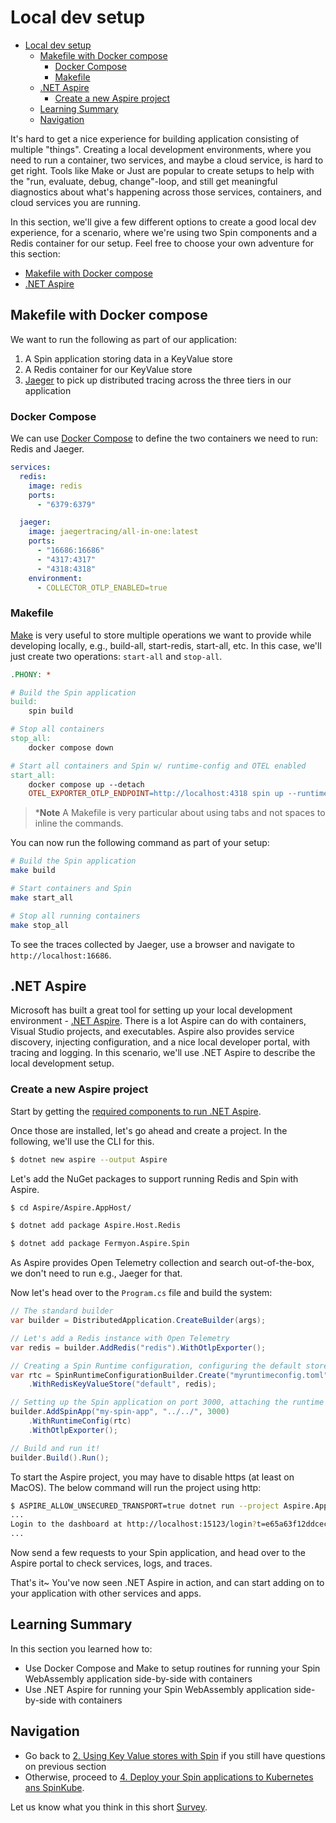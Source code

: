 # Local dev setup

- [Local dev setup](#local-dev-setup)
  - [Makefile with Docker compose](#make-file-with-docker-compose)
    - [Docker Compose](#docker-compose)
    - [Makefile](#makefile)
  - [.NET Aspire](#net-aspire)
    - [Create a new Aspire project](#create-a-new-aspire-project)
  - [Learning Summary](#learning-summary)
  - [Navigation](#navigation)

It's hard to get a nice experience for building application consisting of multiple "things". Creating a local development environments, where you need to run a container, two services, and maybe a cloud service, is hard to get right. Tools like Make or Just are popular to create setups to help with the "run, evaluate, debug, change"-loop, and still get meaningful diagnostics about what's happening across those services, containers, and cloud services you are running.

In this section, we'll give a few different options to create a good local dev experience, for a scenario, where we're using two Spin components and a Redis container for our setup. Feel free to choose your own adventure for this section:

- [Makefile with Docker compose](#make-file-with-docker-compose)
- [.NET Aspire](#net-aspire)

## Makefile with Docker compose

We want to run the following as part of our application:
1. A Spin application storing data in a KeyValue store
2. A Redis container for our KeyValue store
3. [Jaeger](https://www.jaegertracing.io) to pick up distributed tracing across the three tiers in our application

### Docker Compose

We can use [Docker Compose](https://docs.docker.com/compose/) to define the two containers we need to run: Redis and Jaeger.

```yaml
services:
  redis:
    image: redis
    ports:
      - "6379:6379"

  jaeger:
    image: jaegertracing/all-in-one:latest
    ports:
      - "16686:16686"
      - "4317:4317"
      - "4318:4318"
    environment:
      - COLLECTOR_OTLP_ENABLED=true
```

### Makefile

[Make](https://www.gnu.org/software/make/) is very useful to store multiple operations we want to provide while developing locally, e.g., build-all, start-redis, start-all, etc. In this case, we'll just create two operations: `start-all` and `stop-all`.

```makefile
.PHONY: *

# Build the Spin application
build:
	spin build

# Stop all containers
stop_all:
	docker compose down

# Start all containers and Spin w/ runtime-config and OTEL enabled
start_all:
	docker compose up --detach
	OTEL_EXPORTER_OTLP_ENDPOINT=http://localhost:4318 spin up --runtime-config-file runtime-config.toml
```

> ***Note**
>  A Makefile is very particular about using tabs and not spaces to inline the commands.

You can now run the following command as part of your setup:

```bash
# Build the Spin application
make build

# Start containers and Spin
make start_all

# Stop all running containers
make stop_all
```

To see the traces collected by Jaeger, use a browser and navigate to `http://localhost:16686`.

## .NET Aspire

Microsoft has built a great tool for setting up your local development environment - [.NET Aspire](https://learn.microsoft.com/en-us/dotnet/aspire/get-started/aspire-overview). There is a lot Aspire can do with containers, Visual Studio projects, and executables. Aspire also provides service discovery, injecting configuration, and a nice local developer portal, with tracing and logging. In this scenario, we'll use .NET Aspire to describe the local development setup.

### Create a new Aspire project

Start by getting the [required components to run .NET Aspire](https://learn.microsoft.com/en-us/dotnet/aspire/fundamentals/setup-tooling).

Once those are installed, let's go ahead and create a project. In the following, we'll use the CLI for this.

```bash
$ dotnet new aspire --output Aspire
```

Let's add the NuGet packages to support running Redis and Spin with Aspire.

```bash
$ cd Aspire/Aspire.AppHost/

$ dotnet add package Aspire.Host.Redis

$ dotnet add package Fermyon.Aspire.Spin
```

As Aspire provides Open Telemetry collection and search out-of-the-box, we don't need to run e.g., Jaeger for that.

Now let's head over to the `Program.cs` file and build the system:

```cs
// The standard builder
var builder = DistributedApplication.CreateBuilder(args);

// Let's add a Redis instance with Open Telemetry
var redis = builder.AddRedis("redis").WithOtlpExporter();

// Creating a Spin Runtime configuration, configuring the default store to use Redis
var rtc = SpinRuntimeConfigurationBuilder.Create("myruntimeconfig.toml")
    .WithRedisKeyValueStore("default", redis);

// Setting up the Spin application on port 3000, attaching the runtime configuration, and Open Telemetry
builder.AddSpinApp("my-spin-app", "../../", 3000)
    .WithRuntimeConfig(rtc)
    .WithOtlpExporter();

// Build and run it!
builder.Build().Run();
```

To start the Aspire project, you may have to disable https (at least on MacOS). The below command will run the project using http:

```bash
$ ASPIRE_ALLOW_UNSECURED_TRANSPORT=true dotnet run --project Aspire.AppHost/Aspire.AppHost.csproj --launch-profile http
...
Login to the dashboard at http://localhost:15123/login?t=e65a63f12ddcec65a754b386f5f69d8d
...
```

Now send a few requests to your Spin application, and head over to the Aspire portal to check services, logs, and traces.

That's it~ You've now seen .NET Aspire in action, and can start adding on to your application with other services and apps.

## Learning Summary

In this section you learned how to:

- Use Docker Compose and Make to setup routines for running your Spin WebAssembly application side-by-side with containers
- Use .NET Aspire for running your Spin WebAssembly application side-by-side with containers

## Navigation

- Go back to [2. Using Key Value stores with Spin](./02-key-value-store.md) if you still have questions on previous section
- Otherwise, proceed to [4. Deploy your Spin applications to Kubernetes ans SpinKube](./04-kubernetes-and-spinkube.md).

Let us know what you think in this short [Survey](https://fibsu0jcu2g.typeform.com/workshop).

